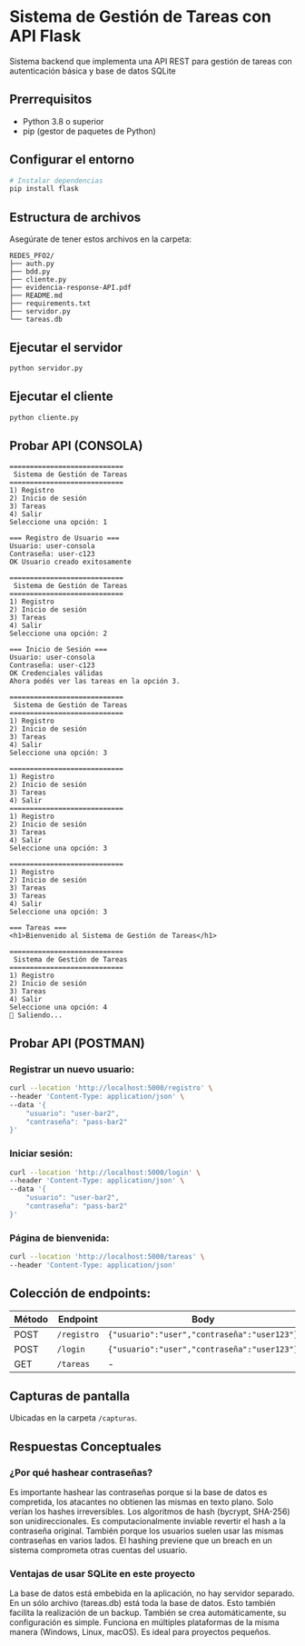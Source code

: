 
# Sistema de Gestión de Tareas con API Flask

Sistema backend que implementa una API REST para gestión de tareas con autenticación básica y base de datos SQLite

## Prerrequisitos

* Python 3.8 o superior
* pip (gestor de paquetes de Python)

## Configurar el entorno

```bash
# Instalar dependencias
pip install flask
```


## Estructura de archivos
Asegúrate de tener estos archivos en la carpeta:

```
REDES_PFO2/
├── auth.py
├── bdd.py
├── cliente.py
├── evidencia-response-API.pdf
├── README.md
├── requirements.txt
├── servidor.py
└── tareas.db
```
## Ejecutar el servidor
```bash
python servidor.py
```

## Ejecutar el cliente
```bash
python cliente.py
```

## Probar API (CONSOLA)

```
============================
 Sistema de Gestión de Tareas 
============================
1) Registro
2) Inicio de sesión
3) Tareas
4) Salir
Seleccione una opción: 1

=== Registro de Usuario ===
Usuario: user-consola
Contraseña: user-c123
OK Usuario creado exitosamente

============================
 Sistema de Gestión de Tareas 
============================
1) Registro
2) Inicio de sesión
3) Tareas
4) Salir
Seleccione una opción: 2

=== Inicio de Sesión ===
Usuario: user-consola
Contraseña: user-c123
OK Credenciales válidas
Ahora podés ver las tareas en la opción 3.

============================
 Sistema de Gestión de Tareas
============================
1) Registro
2) Inicio de sesión
3) Tareas
4) Salir
Seleccione una opción: 3

============================
1) Registro
2) Inicio de sesión
3) Tareas
4) Salir
============================
1) Registro
2) Inicio de sesión
3) Tareas
4) Salir
Seleccione una opción: 3

============================
1) Registro
2) Inicio de sesión
3) Tareas
3) Tareas
4) Salir
Seleccione una opción: 3

=== Tareas ===
<h1>Bienvenido al Sistema de Gestión de Tareas</h1>

============================
 Sistema de Gestión de Tareas
============================
1) Registro
2) Inicio de sesión
3) Tareas
4) Salir
Seleccione una opción: 4
👋 Saliendo...
```

## Probar API (POSTMAN)

### Registrar un nuevo usuario:

```bash
curl --location 'http://localhost:5000/registro' \
--header 'Content-Type: application/json' \
--data '{
    "usuario": "user-bar2",
    "contraseña": "pass-bar2"
}'
```

### Iniciar sesión:

```bash
curl --location 'http://localhost:5000/login' \
--header 'Content-Type: application/json' \
--data '{
    "usuario": "user-bar2",
    "contraseña": "pass-bar2"
}'
```

### Página de bienvenida:

```bash
curl --location 'http://localhost:5000/tareas' \
--header 'Content-Type: application/json'
```

## Colección de endpoints:

| Método |   Endpoint    |                    Body                     |
|--------|---------------|---------------------------------------------|
| POST   | `/registro`   | `{"usuario":"user","contraseña":"user123"}` |
| POST   | `/login`      | `{"usuario":"user","contraseña":"user123"}` |
| GET    | `/tareas`     |                     -                       |


## Capturas de pantalla

Ubicadas en la carpeta `/capturas`.

## Respuestas Conceptuales

### ¿Por qué hashear contraseñas?

Es importante hashear las contraseñas porque si la base de datos es compretida, los atacantes no obtienen las mismas en texto plano. Solo verían los hashes irreversibles. Los algoritmos de hash (bycrypt, SHA-256) son unidireccionales. Es computacionalmente inviable revertir el hash a la contraseña original. También porque los usuarios suelen usar las mismas contraseñas en varios lados. El hashing previene que un breach en un sistema comprometa otras cuentas del usuario.

### Ventajas de usar SQLite en este proyecto

La base de datos está embebida en la aplicación, no hay servidor separado. En un sólo archivo (tareas.db) está toda la base de datos. Esto también facilita la realización de un backup. También se crea automáticamente, su configuración es simple. Funciona en múltiples plataformas de la misma manera (Windows, Linux, macOS). Es ideal para proyectos pequeños. 